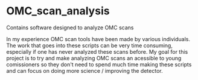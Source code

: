 # OMC_scan_analysis
Contains software designed to analyze OMC scans

In my experience OMC scan tools have been made by various individuals. The work that goes into these scripts can be very time consuming, especially if one has never analyzed these scans before. 
My goal for this project is to try and make analyzing OMC scans an acessible to young comissioners so they don't need to spend much time making these scripts and can focus on doing more science / improving the detector.
